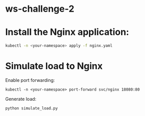 # ws-challenge-2

# Install the Nginx application:

```bash
kubectl -n <your-namespace> apply -f nginx.yaml
```


# Simulate load to Nginx

Enable port forwarding:

```
kubectl -n <your-namespace> port-forward svc/nginx 18080:80
```

Generate load:

```
python simulate_load.py
```
